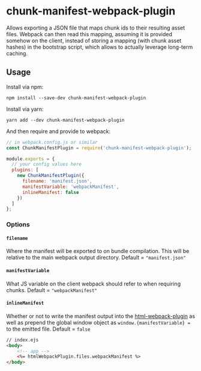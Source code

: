 # chunk-manifest-webpack-plugin

Allows exporting a JSON file that maps chunk ids to their resulting asset files. Webpack can then read this mapping, assuming it is provided somehow on the client, instead of storing a mapping (with chunk asset hashes) in the bootstrap script, which allows to actually leverage long-term caching.

## Usage

Install via npm:

```shell
npm install --save-dev chunk-manifest-webpack-plugin
```

Install via yarn:

```shell
yarn add --dev chunk-manifest-webpack-plugin
```

And then require and provide to webpack:

```javascript
// in webpack.config.js or similar
const ChunkManifestPlugin = require('chunk-manifest-webpack-plugin');

module.exports = {
  // your config values here
  plugins: [
    new ChunkManifestPlugin({
      filename: 'manifest.json',
      manifestVariable: 'webpackManifest',
      inlineManifest: false
    })
  ]
};
```

### Options

#### `filename`

Where the manifest will be exported to on bundle compilation. This will be relative to the main webpack output directory. Default = `"manifest.json"`

#### `manifestVariable`

What JS variable on the client webpack should refer to when requiring chunks. Default = `"webpackManifest"`

#### `inlineManifest`

Whether or not to write the manifest output into the [html-webpack-plugin](https://github.com/ampedandwired/html-webpack-plugin) as well as prepend the global window object as `window.{manifestVariable} =` to the emitted file. Default = `false`

```html
// index.ejs
<body>
    <!-- app -->
    <%= htmlWebpackPlugin.files.webpackManifest %>
</body>
```